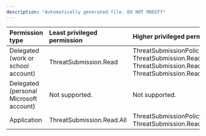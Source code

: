 ```yaml
---
description: "Automatically generated file. DO NOT MODIFY"
---
```


|Permission type|Least privileged permission|Higher privileged permissions|
|:---|:---|:---|
|Delegated (work or school account)|ThreatSubmission.Read|ThreatSubmissionPolicies.ReadWrite.All, ThreatSubmission.Read.All, ThreatSubmission.ReadWrite, ThreatSubmission.ReadWrite.All|
|Delegated (personal Microsoft account)|Not supported.|Not supported.|
|Application|ThreatSubmission.Read.All|ThreatSubmissionPolicy.ReadWrite.All, ThreatSubmission.ReadWrite.All|

